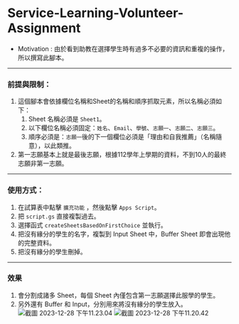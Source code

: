 # Service-Learning-Volunteer-Assignment
- Motivation : 由於看到助教在選擇學生時有過多不必要的資訊和重複的操作，所以撰寫此腳本。

---

### 前提與限制：
1. 這個腳本會依據欄位名稱和Sheet的名稱和順序抓取元素，所以名稱必須如下：
    1. Sheet 名稱必須是 `Sheet1`。
    2. 以下欄位名稱必須固定：`姓名`、`Email`、`學號`、`志願一`、`志願二`、`志願三`。
    3. 順序必須是：`志願一`後的下一個欄位必須是「理由和自我推薦」（名稱隨意），以此類推。
2. 第一志願基本上就是最後志願，根據112學年上學期的資料，不到10人的最終志願非第一志願。

---

### 使用方式：
1. 在試算表中點擊 `擴充功能` ，然後點擊 `Apps Script`。
2. 把 `script.gs` 直接複製過去。
3. 選擇函式 `createSheetsBasedOnFirstChoice` 並執行。
4. 把沒有緣分的學生的名字，複製到 Input Sheet 中，Buffer Sheet 即會出現他的完整資料。
5. 把沒有緣分的學生刪掉。

---

### 效果
1. 會分割成諸多 Sheet，每個 Sheet 內僅包含第一志願選擇此服學的學生。
2. 另外還有 Buffer 和 Input，分別用來將沒有緣分的學生放入。
    ![截圖 2023-12-28 下午11.23.04](https://hackmd.io/_uploads/SJN17zjw6.png)
    ![截圖 2023-12-28 下午11.20.42](https://hackmd.io/_uploads/SJwIMfiwa.png)

